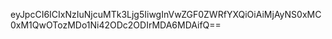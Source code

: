eyJpcCI6ICIxNzIuNjcuMTk3Ljg5IiwgInVwZGF0ZWRfYXQiOiAiMjAyNS0xMC0xM1QwOTozMDo1Ni42ODc2ODIrMDA6MDAifQ==